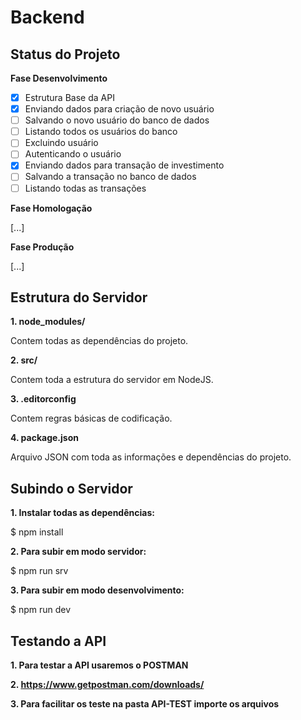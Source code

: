 # Backend

## Status do Projeto

**Fase Desenvolvimento**

- [x] Estrutura Base da API
- [x] Enviando dados para criação de novo usuário
- [ ] Salvando o novo usuário do banco de dados 
- [ ] Listando todos os usuários do banco
- [ ] Excluindo usuário
- [ ] Autenticando o usuário
- [x] Enviando dados para transação de investimento
- [ ] Salvando a transação no banco de dados
- [ ] Listando todas as transações

**Fase Homologação**

[...]

**Fase Produção**

[...]

## Estrutura do Servidor

**1. node_modules/**

Contem todas as dependências do projeto.

**2. src/**

Contem toda a estrutura do servidor em NodeJS.

**3. .editorconfig**

Contem regras básicas de codificação.

**4. package.json**

Arquivo JSON com toda as informações e dependências do projeto.

## Subindo o Servidor

**1. Instalar todas as dependências:**

$ npm install 

**2. Para subir em modo servidor:**

$ npm run srv

**3. Para subir em modo desenvolvimento:**

$ npm run dev

## Testando a API

**1. Para testar a API usaremos o POSTMAN**

**2. https://www.getpostman.com/downloads/**

**3. Para facilitar os teste na pasta API-TEST importe os arquivos**

